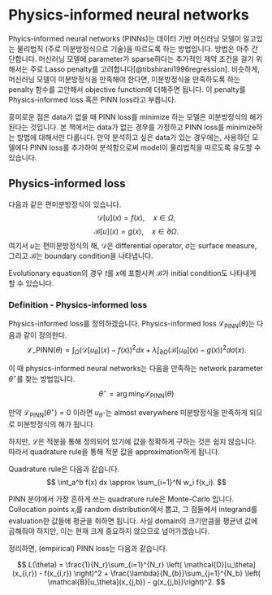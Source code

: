 # Physics-informed neural networks
Phyics-informed neural networks (PINNs)는 데이터 기반 머신러닝 모델이 알고있는 물리법칙 (주로 미분방정식으로 기술)을 따르도록 하는 방법입니다.
방법은 아주 간단합니다.
머신러닝 모델에 parameter가 sparse하다는 추가적인 제약 조건을 걸기 위해서는 주로 Lasso penalty를 고려합니다[@tibshirani1996regression].
비슷하게, 머신러닝 모델이 미분방정식을 만족해야 한다면, 미분방정식을 만족하도록 하는 penalty 함수를 고안해서 objective function에 더해주면 됩니다.
이 penalty를 Physics-informed loss 혹은 PINN loss라고 부릅니다.

흥미로운 점은 data가 없을 때 PINN loss를 minimize 하는 모델은 미분방정식의 해가 된다는 것입니다.
본 책에서는 data가 없는 경우를 가정하고 PINN loss를 minimize하는 방법에 대해서만 다룹니다.
만약 분석하고 싶은 data가 있는 경우에는, 사용하던 모델에다 PINN loss를 추가하여 분석함으로써 model이 물리법칙을 따르도록 유도할 수 있습니다.


## Physics-informed loss
다음과 같은 편미분방정식이 있습니다.
$$
    \mathcal{D}[u] (x) = f(x), \quad x \in \Omega,
$$
$$
    \mathcal{B}[u] (x) = g(x), \quad x \in \partial \Omega.
$$
여기서 $u$는 편미분방정식의 해,
$\mathcal{D}$은 differential operator,
$\sigma$는 surface measure,
그리고 $\mathcal{B}$는 boundary condition을 나타냅니다.

Evolutionary equation의 경우 $t$를 $x$에 포함시켜 $\mathcal{B}$가 initial condition도 나타내게 할 수 있습니다.



### Definition - Physics-informed loss
Physics-informed loss를 정의하겠습니다.
Physics-informed loss $\mathcal{L}_\mathrm{PINN}(\theta)$는 다음과 같이 정의한다.
$$
    \mathcal{L}\_\mathrm{PINN}(\theta) = \int_\Omega \left( \mathcal{D}[u_\theta] (x) - f(x) \right)^2 dx + \lambda \int_{\partial\Omega} \left( \mathcal{B}[u_\theta] (x) - g(x) \right)^2 d\sigma(x).
$$


이 때 physics-informed neural networks는 다음을 만족하는 network parameter $\theta^\star$를 찾는 방법입니다.
$$
    \theta^\star = \arg \min_{\theta} \mathcal{L}_\mathrm{PINN}(\theta)
$$


만약 $\mathcal{L}_\mathrm{PINN}(\theta^\star) = 0$ 이라면 $u_{\theta^\star}$는 almost everywhere 미분방정식을 만족하게 되므로 미분방정식의 해가 됩니다.


하지만, $\mathcal{L}$은 적분을 통해 정의되어 있기에 값을 정확하게 구하는 것은 쉽지 않습니다.
따라서 quadrature rule을 통해 적분 값을 approximation하게 됩니다.

Quadrature rule은 다음과 같습니다.
$$
    \int_a^b f(x) dx \approx \sum_{i=1}^N w_i f(x_i).
$$

PINN 분야에서 가장 흔하게 쓰는 quadrature rule은 Monte-Carlo 입니다.
Collocation points $x_i$를 random distribution에서 뽑고, 그 점들에서 integrand를 evaluation한 값들에 평균을 취하면 됩니다.
사실 domain의 크기만큼을 평균낸 값에 곱해줘야 하지만, 이는 현재 크게 중요하지 않으므로 넘어가겠습니다.

정리하면, (empirical) PINN loss는 다음과 같습니다.

$$
L(\theta) = \frac{1}{N_r}\sum_{i=1}^{N_r} \left( \mathcal{D}[u_\theta](x_{i,r}) - f(x_{i,r}) \right)^2 + \frac{\lambda}{N_{b}}\sum_{j=1}^{N_b} \left( \mathcal{B}[u_\theta](x_{j,b}) - g(x_{j,b})\right)^2.
$$